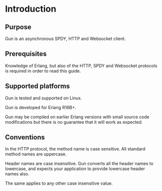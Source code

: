 Introduction
============

Purpose
-------

Gun is an asynchronous SPDY, HTTP and Websocket client.

Prerequisites
-------------

Knowledge of Erlang, but also of the HTTP, SPDY and Websocket
protocols is required in order to read this guide.

Supported platforms
-------------------

Gun is tested and supported on Linux.

Gun is developed for Erlang R16B+.

Gun may be compiled on earlier Erlang versions with small source code
modifications but there is no guarantee that it will work as expected.

Conventions
-----------

In the HTTP protocol, the method name is case sensitive. All standard
method names are uppercase.

Header names are case insensitive. Gun converts all the header names
to lowercase, and expects your application to provide lowercase header
names also.

The same applies to any other case insensitive value.
